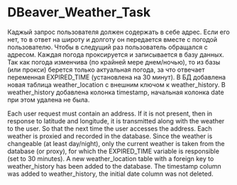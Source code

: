 # DBeaver_Weather_Task

Каджый запрос пользователя должен содержать в себе адрес. Если его нет, то в ответ на широту и долготу он передается вместе с погодой пользователю. Чтобы в следущий раз пользователь обращался с адресом. Каждая погода проксируется и записывается в базу данных. Так как погода изменчива (по крайней мере днем/ночью), то из базы (или прокси) берется только актуальная погода, за что отвечает переменная EXPIRED_TIME (установлена на 30 минут). В БД добавлена новая таблица weather_location с внешним ключом к weather_history. В weather_history добавлена колонка timestamp, начальная колонка date при этом удалена не была.


Each user request must contain an address. If it is not present, then in response to latitude and longitude, it is transmitted along with the weather to the user. So that the next time the user accesses the address. Each weather is proxied and recorded in the database. Since the weather is changeable (at least day/night), only the current weather is taken from the database (or proxy), for which the EXPIRED_TIME variable is responsible (set to 30 minutes). A new weather_location table with a foreign key to weather_history has been added to the database. The timestamp column was added to weather_history, the initial date column was not deleted.
